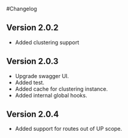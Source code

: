 #Changelog

## Version 2.0.2
- Added clustering support


## Version 2.0.3
- Upgrade swagger UI.
- Added test.
- Added cache for clustering instance.
- Added internal global hooks.

## Version 2.0.4
- Added support for routes out of UP scope.
